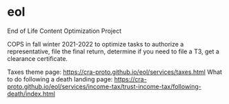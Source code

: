 # eol
End of Life Content Optimization Project

COPS in fall winter 2021-2022 to optimize tasks to authorize a representative, file the final return, determine if you need to file a T3, get a clearance certificate.

Taxes theme page: https://cra-proto.github.io/eol/services/taxes.html
What to do following a death landing page: https://cra-proto.github.io/eol/services/income-tax/trust-income-tax/following-death/index.html